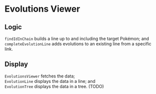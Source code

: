 # Evolutions Viewer

## Logic
`findIdInChain` builds a line up to and including the target Pokémon;  and
`completeEvolutionLine` adds evolutions to an existing line from a specific link.

## Display
`EvolutionsViewer` fetches the data;  
`EvolutionLine` displays the data in a line;  and  
`EvolutionTree` displays the data in a tree.  (TODO)
